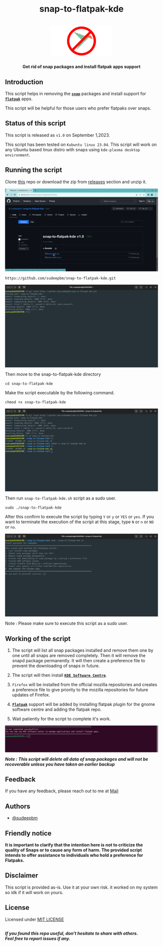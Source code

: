 <h1 align="center">
   <b>snap-to-flatpak-kde</b>
</h1>

<h1 align="center">
<img src="Images/logo.png" alt="logo" height="100" width="200"/>
</h1>

<p align="center"><b>Get rid of snap packages and install flatpak apps support</b></p>

## Introduction

This script helps in removing the [**`snap`**](https://ubuntu.com/blog/whats-in-a-snap) packages and install support for [**`flatpak`**](https://flatpak.org) apps.

This script will be helpful for those users who prefer flatpaks over snaps.

## Status of this script
This script is released as `v1.0` on September 1,2023.

This script has been tested on `Kubuntu linux 23.04`. This script will work on any Ubuntu based linux distro with snaps using `kde-plasma desktop environment`.

## Running the script

Clone [this](https://github.com/sudeepbm/snap-to-flatpak-kde.git) repo or download the zip from [releases](https://github.com/sudeepbm/snap-to-flatpak-kde/releases) section and unzip it.

<img src="Images/Releases.png" alt="releases" align="center"/>

``` {.bash}
https://github.com/sudeepbm/snap-to-flatpak-kde.git
```

<img src="Images/git clone.png" alt="git clone" align="center"/>

Then move to the snap-to-flatpak-kde directory

``` {.bash}
cd snap-to-flatpak-kde
```

Make the script executable by the following command.

``` {.bash}
chmod +x snap-to-flatpak-kde
```

<img src="Images/chmod.png" alt="chmod" align="center"/>

Then run `snap-to-flatpak-kde.sh` script as a sudo user.

``` {.bash}
sudo ./snap-to-flatpak-kde
```

After this confirm to execute the script by typing `Y` or `y` or `YES` or `yes`. If you want to terminate the execution of the script at this stage, type `N` or `n` or `NO` or `no`.

<img src="Images/script execution.png" alt="execution" align="center"/>

Note : Please make sure to execute this script as a sudo user.

## Working of the script

1. The script will list all snap packages installed and remove them one by one until all snaps are removed completely. Then it will remove the snapd package permanently. It will then create a preference file to prevent the downloading of snaps in future.

1. The script will then install [**`KDE Software Centre`**](https://apps.kde.org/).

1. `Firefox` will be installed from the official mozilla repositories and creates a preference file to give priority to the mozilla repositories for future updates of Firefox.

1. **[`Flatpak`](https://flatpak.org)** support will be added by installing flatpak plugin for the gnome software centre and adding the flatpak repo.

1. Wait patiently for the script to complete it's work.

<img src="Images/script complete.png" alt="script complete" align="center"/>

_**Note : This script will delete all data of snap packages and will not be recoverable unless you have taken an earlier backup**_

## Feedback

If you have any feedback, please reach out to me at [Mail](mailto:contact-me_github.w4cp8@aleeas.com) 

## Authors

- [@sudeepbm](https://www.github.com/sudeepbm) 

## Friendly notice

**It is important to clarify that the intention here is not to criticize the quality of Snaps or to cause any form of harm. The provided script intends to offer assistance to individuals who hold a preference for Flatpaks.**

## Disclaimer
This script is provided as-is. Use it at your own risk. it worked on my system so idk if it will work on yours.

## License

Licensed under [MIT LICENSE](LICENSE)

##

_**If you found this repo useful, don't hesitate to share with others.<br>
Feel free to report issues if any.**_
